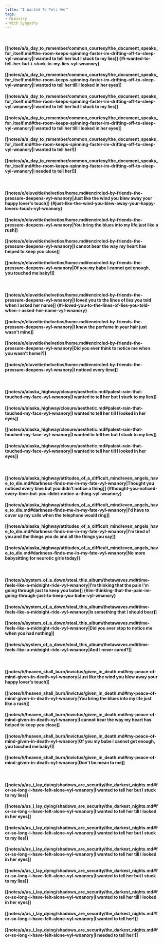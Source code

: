 ```yaml
---
title: "I Wanted To Tell Her"
tags:
- Ministry
- With Sympathy
---
```

&nbsp;
#### [[notes/a/a_day_to_remember/common_courtesy/the_document_speaks_for_itself.md#the-room-keeps-spinning-faster-im-drifting-off-to-sleep-vyl-wnanory|I wanted to tell her but I stuck to my lies]] {#i-wanted-to-tell-her-but-i-stuck-to-my-lies-vyl-wnanory}
#### [[notes/a/a_day_to_remember/common_courtesy/the_document_speaks_for_itself.md#the-room-keeps-spinning-faster-im-drifting-off-to-sleep-vyl-wnanory|I wanted to tell her till I looked in her eyes]]
#### [[notes/a/a_day_to_remember/common_courtesy/the_document_speaks_for_itself.md#the-room-keeps-spinning-faster-im-drifting-off-to-sleep-vyl-wnanory|I wanted to tell her but I stuck to my lies]]
#### [[notes/a/a_day_to_remember/common_courtesy/the_document_speaks_for_itself.md#the-room-keeps-spinning-faster-im-drifting-off-to-sleep-vyl-wnanory|I wanted to tell her till I looked in her eyes]]
#### [[notes/a/a_day_to_remember/common_courtesy/the_document_speaks_for_itself.md#the-room-keeps-spinning-faster-im-drifting-off-to-sleep-vyl-wnanory|I wanted to tell her!]]
#### [[notes/a/a_day_to_remember/common_courtesy/the_document_speaks_for_itself.md#the-room-keeps-spinning-faster-im-drifting-off-to-sleep-vyl-wnanory|I needed to tell her!]]
&nbsp;
#### [[notes/e/eluveitie/helvetios/home.md#encircled-by-friends-the-pressure-deepens-vyl-wnanory|Just like the wind you blew away your happy lover's touch]] {#just-like-the-wind-you-blew-away-your-happy-lovers-touch-vyl-wnanory}
#### [[notes/e/eluveitie/helvetios/home.md#encircled-by-friends-the-pressure-deepens-vyl-wnanory|You bring the blues into my life just like a rush]]
#### [[notes/e/eluveitie/helvetios/home.md#encircled-by-friends-the-pressure-deepens-vyl-wnanory|I cannot bear the way my heart has helped to keep you close]]
#### [[notes/e/eluveitie/helvetios/home.md#encircled-by-friends-the-pressure-deepens-vyl-wnanory|Of you my babe I cannot get enough, you touched me baby!]]
&nbsp;
#### [[notes/e/eluveitie/helvetios/home.md#encircled-by-friends-the-pressure-deepens-vyl-wnanory|I loved you to the lines of lies you told when I asked her name]] {#i-loved-you-to-the-lines-of-lies-you-told-when-i-asked-her-name-vyl-wnanory}
#### [[notes/e/eluveitie/helvetios/home.md#encircled-by-friends-the-pressure-deepens-vyl-wnanory|I knew the perfume in your hair just wasn't mine]]
#### [[notes/e/eluveitie/helvetios/home.md#encircled-by-friends-the-pressure-deepens-vyl-wnanory|Did you ever think to notice me when you wasn't home?]]
#### [[notes/e/eluveitie/helvetios/home.md#encircled-by-friends-the-pressure-deepens-vyl-wnanory|I noticed every time]]
&nbsp;
#### [[notes/a/alaska_highway/closure/aesthetic.md#palest-rain-that-touched-my-face-vyl-wnanory|I wanted to tell her but I stuck to my lies]]
#### [[notes/a/alaska_highway/closure/aesthetic.md#palest-rain-that-touched-my-face-vyl-wnanory|I wanted to tell her till I looked in her eyes]]
#### [[notes/a/alaska_highway/closure/aesthetic.md#palest-rain-that-touched-my-face-vyl-wnanory|I wanted to tell her but I stuck to my lies]]
#### [[notes/a/alaska_highway/closure/aesthetic.md#palest-rain-that-touched-my-face-vyl-wnanory|I wanted to tell her till I looked in her eyes]]
&nbsp;
#### [[notes/a/alaska_highway/attitudes_of_a_difficult_mind/even_angels_have_to_die.md#darkness-finds-me-in-my-fate-vyl-wnanory|Thought you noticed every time but you didn't notice a thing]] {#thought-you-noticed-every-time-but-you-didnt-notice-a-thing-vyl-wnanory}
#### [[notes/a/alaska_highway/attitudes_of_a_difficult_mind/even_angels_have_to_die.md#darkness-finds-me-in-my-fate-vyl-wnanory|I'd have to cover up my calls when the telephone would ring]]
#### [[notes/a/alaska_highway/attitudes_of_a_difficult_mind/even_angels_have_to_die.md#darkness-finds-me-in-my-fate-vyl-wnanory|I'm tired of you and the things you do and all the things you say]]
#### [[notes/a/alaska_highway/attitudes_of_a_difficult_mind/even_angels_have_to_die.md#darkness-finds-me-in-my-fate-vyl-wnanory|No more babysitting for neurotic girls today]]
&nbsp;
#### [[notes/s/system_of_a_down/steal_this_album/thetawaves.md#time-feels-like-a-midnight-ride-vyl-wnanory|I'm thinking that the pain I'm going through just to keep you babe]] {#im-thinking-that-the-pain-im-going-through-just-to-keep-you-babe-vyl-wnanory}
#### [[notes/s/system_of_a_down/steal_this_album/thetawaves.md#time-feels-like-a-midnight-ride-vyl-wnanory|Is something that I should bear]]
#### [[notes/s/system_of_a_down/steal_this_album/thetawaves.md#time-feels-like-a-midnight-ride-vyl-wnanory|Did you ever stop to notice me when you had nothing]]
#### [[notes/s/system_of_a_down/steal_this_album/thetawaves.md#time-feels-like-a-midnight-ride-vyl-wnanory|And I never cared?]]
&nbsp;
#### [[notes/h/heaven_shall_burn/invictus/given_in_death.md#my-peace-of-mind-given-in-death-vyl-wnanory|Just like the wind you blew away your happy lover's touch]]
#### [[notes/h/heaven_shall_burn/invictus/given_in_death.md#my-peace-of-mind-given-in-death-vyl-wnanory|You bring the blues into my life just like a rush]]
#### [[notes/h/heaven_shall_burn/invictus/given_in_death.md#my-peace-of-mind-given-in-death-vyl-wnanory|I cannot bear the way my heart has helped to keep you close]]
#### [[notes/h/heaven_shall_burn/invictus/given_in_death.md#my-peace-of-mind-given-in-death-vyl-wnanory|Of you my babe I cannot get enough, you touched me baby!]]
#### [[notes/h/heaven_shall_burn/invictus/given_in_death.md#my-peace-of-mind-given-in-death-vyl-wnanory|Don't be mean to me]]
&nbsp;
#### [[notes/a/as_i_lay_dying/shadows_are_security/the_darkest_nights.md#for-so-long-i-have-felt-alone-vyl-wnanory|I wanted to tell her but I stuck to my lies]]
#### [[notes/a/as_i_lay_dying/shadows_are_security/the_darkest_nights.md#for-so-long-i-have-felt-alone-vyl-wnanory|I wanted to tell her till I looked in her eyes]]
#### [[notes/a/as_i_lay_dying/shadows_are_security/the_darkest_nights.md#for-so-long-i-have-felt-alone-vyl-wnanory|I wanted to tell her but I stuck to my lies]]
#### [[notes/a/as_i_lay_dying/shadows_are_security/the_darkest_nights.md#for-so-long-i-have-felt-alone-vyl-wnanory|I wanted to tell her till I looked in her eyes]]
#### [[notes/a/as_i_lay_dying/shadows_are_security/the_darkest_nights.md#for-so-long-i-have-felt-alone-vyl-wnanory|I wanted to tell her but I stuck to my lies]]
#### [[notes/a/as_i_lay_dying/shadows_are_security/the_darkest_nights.md#for-so-long-i-have-felt-alone-vyl-wnanory|I wanted to tell her till I looked in her eyes]]
#### [[notes/a/as_i_lay_dying/shadows_are_security/the_darkest_nights.md#for-so-long-i-have-felt-alone-vyl-wnanory|I wanted to tell her!]]
#### [[notes/a/as_i_lay_dying/shadows_are_security/the_darkest_nights.md#for-so-long-i-have-felt-alone-vyl-wnanory|I needed to tell her!]]
